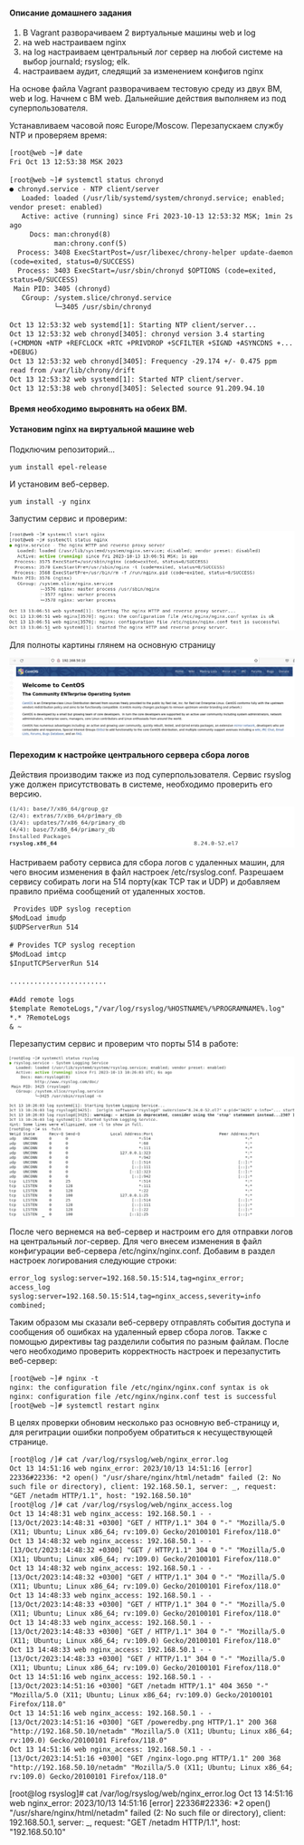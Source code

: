 
#### Описание домашнего задания
1. В Vagrant разворачиваем 2 виртуальные машины web и log
2. на web настраиваем nginx
3. на log настраиваем центральный лог сервер на любой системе на выбор
journald;
rsyslog;
elk.
4. настраиваем аудит, следящий за изменением конфигов nginx 


На основе файла Vagrant разворачиваем тестовую среду из двух ВМ, web и log. Начнем с ВМ web.
Дальнейшие действия выполняем из под суперпользователя.

Устанавливаем часовой пояс Europe/Moscow. Перезапускаем службу NTP и проверяем время:
```
[root@web ~]# date
Fri Oct 13 12:53:38 MSK 2023

[root@web ~]# systemctl status chronyd
● chronyd.service - NTP client/server
   Loaded: loaded (/usr/lib/systemd/system/chronyd.service; enabled; vendor preset: enabled)
   Active: active (running) since Fri 2023-10-13 12:53:32 MSK; 1min 2s ago
     Docs: man:chronyd(8)
           man:chrony.conf(5)
  Process: 3408 ExecStartPost=/usr/libexec/chrony-helper update-daemon (code=exited, status=0/SUCCESS)
  Process: 3403 ExecStart=/usr/sbin/chronyd $OPTIONS (code=exited, status=0/SUCCESS)
 Main PID: 3405 (chronyd)
   CGroup: /system.slice/chronyd.service
           └─3405 /usr/sbin/chronyd

Oct 13 12:53:32 web systemd[1]: Starting NTP client/server...
Oct 13 12:53:32 web chronyd[3405]: chronyd version 3.4 starting (+CMDMON +NTP +REFCLOCK +RTC +PRIVDROP +SCFILTER +SIGND +ASYNCDNS +... +DEBUG)
Oct 13 12:53:32 web chronyd[3405]: Frequency -29.174 +/- 0.475 ppm read from /var/lib/chrony/drift
Oct 13 12:53:32 web systemd[1]: Started NTP client/server.
Oct 13 12:53:38 web chronyd[3405]: Selected source 91.209.94.10
```
#### Время необходимо выровнять на обеих ВМ.

#### Установим nginx на виртуальной машине web
Подключим репозиторий...
```
yum install epel-release 
```
И установим веб-сервер.
```
yum install -y nginx
```
Запустим сервис и проверим:

![Alt text](https://github.com/catalist3/otus/blob/master/task17logging/nginx_status.png?raw=true)

Для полноты картины глянем на основную страницу

![Alt text](https://github.com/catalist3/otus/blob/master/task17logging/web_page_nginx.png?raw=true)

#### Переходим к настройке центрального сервера сбора логов
Действия производим также из под суперпользователя.
Сервис rsyslog уже должен присутствовать в системе, необходимо проверить его версию.

![Alt text](https://github.com/catalist3/otus/blob/master/task17logging/rsyslog_install_version.png?raw=true)

Настриваем работу сервиса для сбора логов с удаленных машин, для чего вносим изменения в файл настроек /etc/rsyslog.conf. Разрешаем сервису собирать логи на 514 порту(как TCP так и UDP) и добавляем правило приёма сообщений от удаленных хостов.
```
 Provides UDP syslog reception
$ModLoad imudp
$UDPServerRun 514

# Provides TCP syslog reception
$ModLoad imtcp
$InputTCPServerRun 514

........................

#Add remote logs
$template RemoteLogs,"/var/log/rsyslog/%HOSTNAME%/%PROGRAMNAME%.log"
*.* ?RemoteLogs
& ~

```
Перезапустим сервис и проверим что порты 514 в работе:

![Alt text](https://github.com/catalist3/otus/blob/master/task17logging/rsyslog_status_ports.png?raw=true)



После чего вернемся на веб-сервер и настроим его для отправки логов на центральный лог-сервер.
Для чего внесем изменения в файл конфигурации веб-сервера /etc/nginx/nginx.conf. Добавим в раздел настроек логирования следующие строки:
```
error_log syslog:server=192.168.50.15:514,tag=nginx_error;
access_log syslog:server=192.168.50.15:514,tag=nginx_access,severity=info combined;
```
Таким образом мы сказали веб-серверу отправлять события доступа и сообщения об ошибках на удаленный ервер сбора логов. Также с помощью директивы tag разделили события по разным файлам.
После чего необходимо проверить корректность настроек и перезапустить веб-сервер:

```
[root@web ~]# nginx -t
nginx: the configuration file /etc/nginx/nginx.conf syntax is ok
nginx: configuration file /etc/nginx/nginx.conf test is successful
[root@web ~]# systemctl restart nginx
```
В целях проверки обновим несколько раз основную веб-страницу и, для регитрации ошибки попробуем обратиться к несуществующей странице.
```
[root@log /]# cat /var/log/rsyslog/web/nginx_error.log
Oct 13 14:51:16 web nginx_error: 2023/10/13 14:51:16 [error] 22336#22336: *2 open() "/usr/share/nginx/html/netadm" failed (2: No such file or directory), client: 192.168.50.1, server: _, request: "GET /netadm HTTP/1.1", host: "192.168.50.10"
[root@log /]# cat /var/log/rsyslog/web/nginx_access.log
Oct 13 14:48:31 web nginx_access: 192.168.50.1 - - [13/Oct/2023:14:48:31 +0300] "GET / HTTP/1.1" 304 0 "-" "Mozilla/5.0 (X11; Ubuntu; Linux x86_64; rv:109.0) Gecko/20100101 Firefox/118.0"
Oct 13 14:48:32 web nginx_access: 192.168.50.1 - - [13/Oct/2023:14:48:32 +0300] "GET / HTTP/1.1" 304 0 "-" "Mozilla/5.0 (X11; Ubuntu; Linux x86_64; rv:109.0) Gecko/20100101 Firefox/118.0"
Oct 13 14:48:32 web nginx_access: 192.168.50.1 - - [13/Oct/2023:14:48:32 +0300] "GET / HTTP/1.1" 304 0 "-" "Mozilla/5.0 (X11; Ubuntu; Linux x86_64; rv:109.0) Gecko/20100101 Firefox/118.0"
Oct 13 14:48:33 web nginx_access: 192.168.50.1 - - [13/Oct/2023:14:48:33 +0300] "GET / HTTP/1.1" 304 0 "-" "Mozilla/5.0 (X11; Ubuntu; Linux x86_64; rv:109.0) Gecko/20100101 Firefox/118.0"
Oct 13 14:48:33 web nginx_access: 192.168.50.1 - - [13/Oct/2023:14:48:33 +0300] "GET / HTTP/1.1" 304 0 "-" "Mozilla/5.0 (X11; Ubuntu; Linux x86_64; rv:109.0) Gecko/20100101 Firefox/118.0"
Oct 13 14:48:33 web nginx_access: 192.168.50.1 - - [13/Oct/2023:14:48:33 +0300] "GET / HTTP/1.1" 304 0 "-" "Mozilla/5.0 (X11; Ubuntu; Linux x86_64; rv:109.0) Gecko/20100101 Firefox/118.0"
Oct 13 14:51:16 web nginx_access: 192.168.50.1 - - [13/Oct/2023:14:51:16 +0300] "GET /netadm HTTP/1.1" 404 3650 "-" "Mozilla/5.0 (X11; Ubuntu; Linux x86_64; rv:109.0) Gecko/20100101 Firefox/118.0"
Oct 13 14:51:16 web nginx_access: 192.168.50.1 - - [13/Oct/2023:14:51:16 +0300] "GET /poweredby.png HTTP/1.1" 200 368 "http://192.168.50.10/netadm" "Mozilla/5.0 (X11; Ubuntu; Linux x86_64; rv:109.0) Gecko/20100101 Firefox/118.0"
Oct 13 14:51:16 web nginx_access: 192.168.50.1 - - [13/Oct/2023:14:51:16 +0300] "GET /nginx-logo.png HTTP/1.1" 200 368 "http://192.168.50.10/netadm" "Mozilla/5.0 (X11; Ubuntu; Linux x86_64; rv:109.0) Gecko/20100101 Firefox/118.0"
```



[root@log rsyslog]# cat /var/log/rsyslog/web/nginx_error.log
Oct 13 14:51:16 web nginx_error: 2023/10/13 14:51:16 [error] 22336#22336: *2 open() "/usr/share/nginx/html/netadm" failed (2: No such file or directory), client: 192.168.50.1, server: _, request: "GET /netadm HTTP/1.1", host: "192.168.50.10"